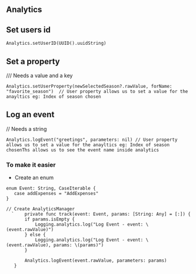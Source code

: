 ## Analytics


## Set users id
`Analytics.setUserID(UUID().uuidString)`
## Set a property
/// Needs a value and a key

`Analytics.setUserProperty(newSelectedSeason?.rawValue, forName: "favorite_season")  // User property allows us to set a value for the anayltics eg: Index of season chosen `
## Log an event
// Needs a string

`Analytics.logEvent("greetings", parameters: nil) // User property allows us to set a value for the anayltics eg: Index of season chosenThs allows us to see the event name inside analytics `

### To make it easier 
* Create an enum

 ```
 enum Event: String, CaseIterable {
    case addExpenses = "AddExpenses"
 }

 // Create AnalyticsManager
   `    private func track(event: Event, params: [String: Any] = [:]) {
        if params.isEmpty {
            Logging.analytics.log("Log Event - event: \(event.rawValue)")
        } else {
            Logging.analytics.log("Log Event - event: \(event.rawValue), params: \(params)")
        }
        
        Analytics.logEvent(event.rawValue, parameters: params)
    }
